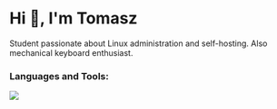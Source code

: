 <h1>Hi 👋, I'm Tomasz</h1>
Student passionate about Linux administration and self-hosting. Also mechanical keyboard enthusiast.

<h3 align="left">Languages and Tools:</h3>
<p>
  <a href="https://skillicons.dev">
    <img src="https://skillicons.dev/icons?i=python,go,docker,ansible,terraform,bash,vim" />
  </a>
</p>
